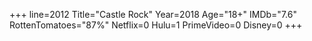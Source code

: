 +++
line=2012
Title="Castle Rock"
Year=2018
Age="18+"
IMDb="7.6"
RottenTomatoes="87%"
Netflix=0
Hulu=1
PrimeVideo=0
Disney=0
+++

